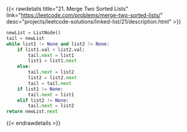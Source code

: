 {{< rawdetails title="21. Merge Two Sorted Lists" link="https://leetcode.com/problems/merge-two-sorted-lists/" 
	desc="projects/leetcode-solutions/linked-list/21/description.html" >}}

```python
newList = ListNode()
tail = newList
while list1 != None and list2 != None:
    if list1.val < list2.val:
        tail.next = list1
        list1 = list1.next
    else:
        tail.next = list2
        list2 = list2.next
        tail = tail.next
    if list1 != None:
        tail.next = list1
    elif list2 != None:
        tail.next = list2 
return newList.next
```


{{< endrawdetails >}}

